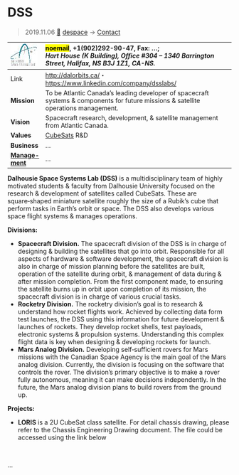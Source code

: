 # DSS
> 2019.11.06 [🚀](../index/index.md) [despace](index.md) → [Contact](contact.md)

|[![](f/con/d/dss_logo1_thumb.jpg)](f/con/d/dss_logo1.png)|<mark>noemail</mark>, +1(902)292-90-47, Fax: …;<br> *Hart House (K Building), Office #304 – 1340 Barrington Street, Halifax, NS B3J 1Z1, CA-NS.*|
|:--|:--|
|Link|<http://dalorbits.ca/>・ <https://www.linkedin.com/company/dsslabs/>|
|**Mission**|To be Atlantic Canada’s leading developer of spacecraft systems & components for future missions & satellite operations management.  |
|**Vision**|Spacecraft research, development, & satellite management from Atlantic Canada.|
|**Values**|[CubeSats](sc.md) R&D|
|**Business**|…|
|**[Manage-<br>ment](mgmt.md)**|…|

**Dalhousie Space Systems Lab (DSS)** is a multidisciplinary team of highly motivated students & faculty from Dalhousie University focused on the research & development of satellites called CubeSats. These are square‑shaped miniature satellite roughly the size of a Rubik’s cube that perform tasks in Earth’s orbit or space. The DSS also develops various space flight systems & manages operations.

**Divisions:**

   - **Spacecraft Division.** The spacecraft division of the DSS is in charge of designing & building the satellites that go into orbit. Responsible for all aspects of hardware & software development, the spacecraft division is also in charge of mission planning before the satellites are built, operation of the satellite during orbit, & management of data during & after mission completion. From the first component made, to ensuring the satellite burns up in orbit upon completion of its mission, the spacecraft division is in charge of various crucial tasks.
   - **Rocketry Division.** The rocketry division’s goal is to research & understand how rocket flights work. Achieved by collecting data form test launches, the DSS using this information for future development & launches of rockets. They develop rocket shells, test payloads, electronic systems & propulsion systems. Understanding this complex flight data is key when designing & developing rockets for launch.
   - **Mars Analog Division.** Developing self‑sufficient rovers for Mars missions with the Canadian Space Agency is the main goal of the Mars analog division. Currently, the division is focusing on the software that controls the rover. The division’s primary objective is to make a rover fully autonomous, meaning it can make decisions independently. In the future, the Mars analog division plans to build rovers from the ground up.

**Projects:**

   - **LORIS** is a 2U CubeSat class satellite. For detail chassis drawing, please refer to the Chassis Engineering Drawing document. The file could be accessed using the link below


<p style="page-break-after:always"> </p>

…
